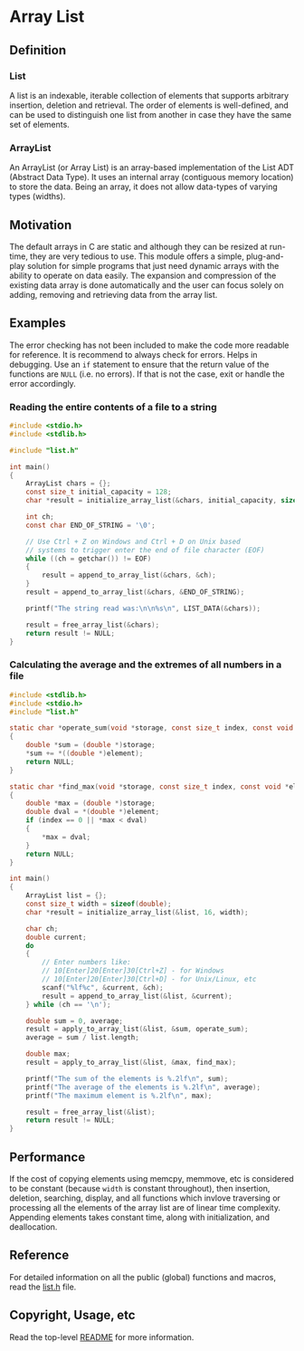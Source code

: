 # Array List

## Definition

### List

A list is an indexable, iterable collection of elements that
supports arbitrary insertion, deletion and retrieval. The order
of elements is well-defined, and can be used to distinguish
one list from another in case they have the same set of elements.

### ArrayList

An ArrayList (or Array List) is an array-based implementation of
the List ADT (Abstract Data Type). It uses an internal array
(contiguous memory location) to store the data. Being an array,
it does not allow data-types of varying types (widths).

## Motivation

The default arrays in C are static and although they can be resized
at run-time, they are very tedious to use. This module offers a
simple, plug-and-play solution for simple programs that just need
dynamic arrays with the ability to operate on data easily. The
expansion and compression of the existing data array is done
automatically and the user can focus solely on adding, removing
and retrieving data from the array list.

## Examples

The error checking has not been included to make the code more
readable for reference. It is recommend to always check for
errors. Helps in debugging. Use an `if` statement to ensure that
the return value of the functions are `NULL` (i.e. no errors). If
that is not the case, exit or handle the error accordingly.

### Reading the entire contents of a file to a string

```c
#include <stdio.h>
#include <stdlib.h>

#include "list.h"

int main()
{
    ArrayList chars = {};
    const size_t initial_capacity = 128;
    char *result = initialize_array_list(&chars, initial_capacity, sizeof(char));

    int ch;
    const char END_OF_STRING = '\0';

    // Use Ctrl + Z on Windows and Ctrl + D on Unix based
    // systems to trigger enter the end of file character (EOF)
    while ((ch = getchar()) != EOF)
    {
        result = append_to_array_list(&chars, &ch);
    }
    result = append_to_array_list(&chars, &END_OF_STRING);

    printf("The string read was:\n\n%s\n", LIST_DATA(&chars));

    result = free_array_list(&chars);
    return result != NULL;
}
```

### Calculating the average and the extremes of all numbers in a file

```c
#include <stdlib.h>
#include <stdio.h>
#include "list.h"

static char *operate_sum(void *storage, const size_t index, const void *element)
{
    double *sum = (double *)storage;
    *sum += *((double *)element);
    return NULL;
}

static char *find_max(void *storage, const size_t index, const void *element)
{
    double *max = (double *)storage;
    double dval = *(double *)element;
    if (index == 0 || *max < dval)
    {
        *max = dval;
    }
    return NULL;
}

int main()
{
    ArrayList list = {};
    const size_t width = sizeof(double);
    char *result = initialize_array_list(&list, 16, width);

    char ch;
    double current;
    do
    {
        // Enter numbers like:
        // 10[Enter]20[Enter]30[Ctrl+Z] - for Windows
        // 10[Enter]20[Enter]30[Ctrl+D] - for Unix/Linux, etc
        scanf("%lf%c", &current, &ch);
        result = append_to_array_list(&list, &current);
    } while (ch == '\n');

    double sum = 0, average;
    result = apply_to_array_list(&list, &sum, operate_sum);
    average = sum / list.length;

    double max;
    result = apply_to_array_list(&list, &max, find_max);

    printf("The sum of the elements is %.2lf\n", sum);
    printf("The average of the elements is %.2lf\n", average);
    printf("The maximum element is %.2lf\n", max);

    result = free_array_list(&list);
    return result != NULL;
}
```

## Performance

If the cost of copying elements using memcpy, memmove, etc is considered
to be constant (because `width` is constant throughout), then insertion,
deletion, searching, display, and all functions which invlove traversing
or processing all the elements of the array list are of linear time
complexity. Appending elements takes constant time, along with initialization,
and deallocation.

## Reference

For detailed information on all the public (global) functions and macros,
read the [list.h](./list.h) file.

## Copyright, Usage, etc

Read the top-level [README](https://github.com/hungrybluedev/C-Programs/blob/master/README.md) for more information.